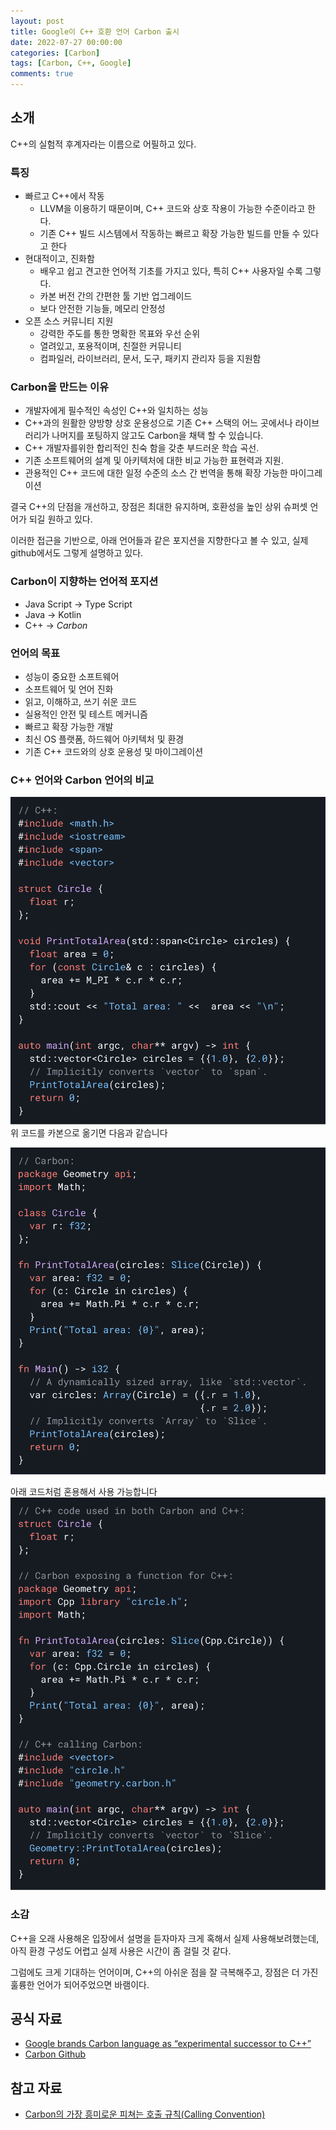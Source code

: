 ```yaml
---
layout: post
title: Google이 C++ 호환 언어 Carbon 출시
date: 2022-07-27 00:00:00
categories: [Carbon]
tags: [Carbon, C++, Google]
comments: true
---
```


## 소개
C++의 실험적 후계자라는 이름으로 어필하고 있다.

### 특징
* 빠르고 C++에서 작동
    * LLVM을 이용하기 때문이며, C++ 코드와 상호 작용이 가능한 수준이라고 한다.
    * 기존 C++ 빌드 시스템에서 작동하는 빠르고 확장 가능한 빌드를 만들 수 있다고 한다
* 현대적이고, 진화함
    * 배우고 쉽고 견고한 언어적 기초를 가지고 있다, 특히 C++ 사용자일 수록 그렇다.
    * 카본 버전 간의 간편한 툴 기반 업그레이드
    * 보다 안전한 기능들, 메모리 안정성
* 오픈 소스 커뮤니티 지원
    * 강력한 주도를 통한 명확한 목표와 우선 순위
    * 열려있고, 포용적이며, 친절한 커뮤니티
    * 컴파일러, 라이브러리, 문서, 도구, 패키지 관리자 등을 지원함

### Carbon을 만드는 이유

* 개발자에게 필수적인 속성인 C++와 일치하는 성능
* C++과의 원활한 양방향 상호 운용성으로 기존 C++ 스택의 어느 곳에서나 라이브러리가 나머지를 포팅하지 않고도 Carbon을 채택 할 수 있습니다.
* C++ 개발자를위한 합리적인 친숙 함을 갖춘 부드러운 학습 곡선.
* 기존 소프트웨어의 설계 및 아키텍처에 대한 비교 가능한 표현력과 지원.
* 관용적인 C++ 코드에 대한 일정 수준의 소스 간 번역을 통해 확장 가능한 마이그레이션

결국 C++의 단점을 개선하고, 장점은 최대한 유지하며, 호환성을 높인 상위 슈퍼셋 언어가 되길 원하고 있다.

이러한 접근을 기반으로, 아래 언어들과 같은 포지션을 지향한다고 볼 수 있고, 실제 github에서도 그렇게 설명하고 있다.

### Carbon이 지향하는 언어적 포지션
* Java Script -> Type Script
* Java -> Kotlin
* C++ -> *Carbon*

### 언어의 목표

* 성능이 중요한 소프트웨어
* 소프트웨어 및 언어 진화
* 읽고, 이해하고, 쓰기 쉬운 코드
* 실용적인 안전 및 테스트 메커니즘
* 빠르고 확장 가능한 개발
* 최신 OS 플랫폼, 하드웨어 아키텍처 및 환경
* 기존 C++ 코드와의 상호 운용성 및 마이그레이션

### C++ 언어와 Carbon 언어의 비교
![c++ snippet](/img/2022/cpp_snippet.svg)
위 코드를 카본으로 옮기면 다음과 같습니다

![Carbon snippet](/img/2022/carbon_snippet.svg)

아래 코드처럼 혼용해서 사용 가능합니다
![Mixed snippet](/img/2022/mixed_snippet.svg)

### 소감

C++을 오래 사용해온 입장에서 설명을 듣자마자 크게 혹해서 실제 사용해보려했는데, 아직 환경 구성도 어렵고 실제 사용은 시간이 좀 걸릴 것 같다.

그럼에도 크게 기대하는 언어이며, C++의 아쉬운 점을 잘 극복해주고, 장점은 더 가진 훌륭한 언어가 되어주었으면 바램이다.


## 공식 자료
* [Google brands Carbon language as “experimental successor to C++”](https://devclass.com/2022/07/20/google-brands-carbon-language-as-experimental-successor-to-c/)
* [Carbon Github](https://github.com/carbon-language/carbon-lang)
## 참고 자료
* [Carbon의 가장 흥미로운 피쳐는 호출 규칙(Calling Convention)](https://news.hada.io/topic?id=7084&utm_source=slack&utm_medium=bot&utm_campaign=TDJ651VS4)